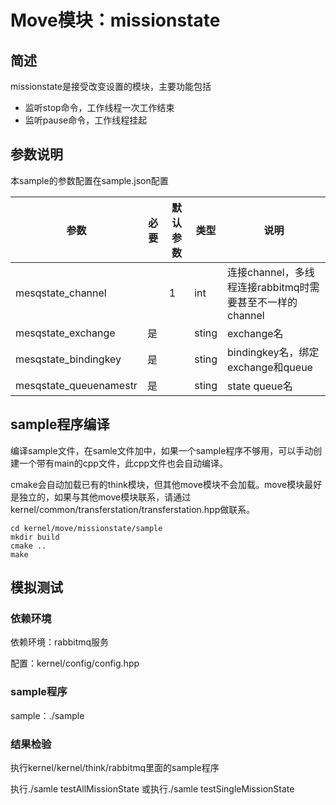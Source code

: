 # Move模块：missionstate

## 简述
missionstate是接受改变设置的模块，主要功能包括
- 监听stop命令，工作线程一次工作结束
- 监听pause命令，工作线程挂起

## 参数说明
本sample的参数配置在sample.json配置

| 参数               | 必要 | 默认参数 | 类型   | 说明                    |
| ------------------ | ---- | -------- | ------ | ----------------------- |
| mesqstate_channel |    | 1 | int | 连接channel，多线程连接rabbitmq时需要甚至不一样的channel |
| mesqstate_exchange | 是 | | sting | exchange名 |
| mesqstate_bindingkey | 是 | | sting | bindingkey名，绑定exchange和queue |
| mesqstate_queuenamestr | 是 | | sting | state queue名 |

## sample程序编译

编译sample文件，在samle文件加中，如果一个sample程序不够用，可以手动创建一个带有main的cpp文件，此cpp文件也会自动编译。

cmake会自动加载已有的think模块，但其他move模块不会加载。move模块最好是独立的，如果与其他move模块联系，请通过kernel/common/transferstation/transferstation.hpp做联系。

```
cd kernel/move/missionstate/sample
mkdir build
cmake ..
make
```

## 模拟测试

### 依赖环境

依赖环境：rabbitmq服务

配置：kernel/config/config.hpp

### sample程序

sample：./sample

### 结果检验

执行kernel/kernel/think/rabbitmq里面的sample程序

执行./samle testAllMissionState
或执行./samle testSingleMissionState